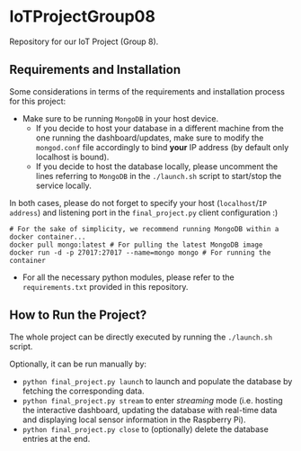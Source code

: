 # IoTProjectGroup08
Repository for our IoT Project (Group 8).

## Requirements and Installation

Some considerations in terms of the requirements and installation process for this project:
* Make sure to be running `MongoDB` in your host device.
  - If you decide to host your database in a different machine from the one running the dashboard/updates, make sure to modify the `mongod.conf` file accordingly to bind **your** IP address (by default only localhost is bound).
  - If you decide to host the database locally, please uncomment the lines referring to `MongoDB` in the `./launch.sh` script to start/stop the service locally.

In both cases, please do not forget to specify your host (`localhost`/`IP address`) and listening port in the `final_project.py` client configuration :)

```
# For the sake of simplicity, we recommend running MongoDB within a docker container...
docker pull mongo:latest # For pulling the latest MongoDB image
docker run -d -p 27017:27017 --name=mongo mongo # For running the container
```
 
* For all the necessary python modules, please refer to the `requirements.txt` provided in this repository.
  
## How to Run the Project?

The whole project can be directly executed by running the `./launch.sh` script. 

Optionally, it can be run manually by:
* `python final_project.py launch` to launch and populate the database by fetching the corresponding data.
* `python final_project.py stream` to enter *streaming* mode (i.e. hosting the interactive dashboard, updating the database with real-time data and displaying local sensor information in the Raspberry Pi).
* `python final_project.py close` to (optionally) delete the database entries at the end.
